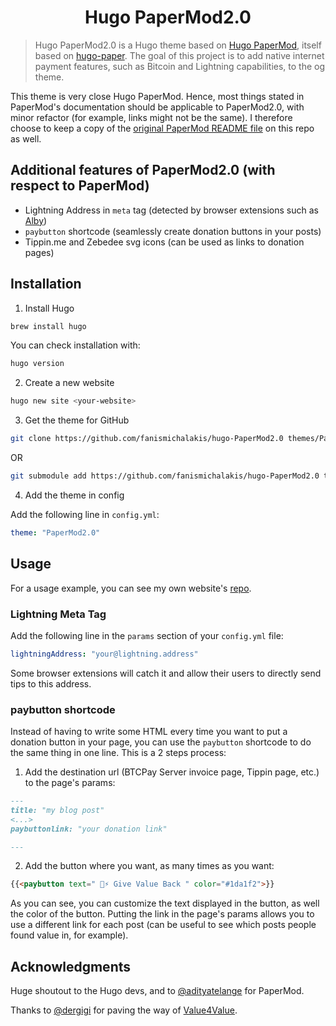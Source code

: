 <h1 align=center>Hugo PaperMod2.0</h1>

> Hugo PaperMod2.0 is a Hugo theme based on [Hugo PaperMod](https://github.com/adityatelange/hugo-PaperMod), itself based on [hugo-paper](https://github.com/nanxiaobei/hugo-paper).
> The goal of this project is to add native internet payment features, such as Bitcoin and Lightning capabilities, to the og theme.

This theme is very close Hugo PaperMod. Hence, most things stated in PaperMod's documentation should be applicable to PaperMod2.0, with minor refactor (for example, links might not be the same). I therefore choose to keep a copy of the [original PaperMod README file](https://github.com/fanismichalakis/hugo-PaperMod2.0/PARENT.README.md) on this repo as well.

## Additional features of PaperMod2.0 (with respect to PaperMod)

- Lightning Address in `meta` tag (detected by browser extensions such as [Alby](https://getalby.com/))
- `paybutton` shortcode (seamlessly create donation buttons in your posts)
- Tippin.me and Zebedee svg icons (can be used as links to donation pages)

## Installation

1. Install Hugo

```bash
brew install hugo
```

You can check installation with:

```bash
hugo version
```

2. Create a new website

```bash
hugo new site <your-website>
```

3. Get the theme for GitHub

```bash
git clone https://github.com/fanismichalakis/hugo-PaperMod2.0 themes/PaperMod2.0 --depth=1
```

OR

```bash
git submodule add https://github.com/fanismichalakis/hugo-PaperMod2.0 themes/PaperMod2.0 --depth=1
```

4. Add the theme in config

Add the following line in `config.yml`:

```yml
theme: "PaperMod2.0"
```

## Usage

For a usage example, you can see my own website's [repo](https://github.com/fanismichalakis/fanismichalakis.fr).

### Lightning Meta Tag

Add the following line in the `params` section of your `config.yml` file:

```yml
lightningAddress: "your@lightning.address"
```

Some browser extensions will catch it and allow their users to directly send tips to this address.

### paybutton shortcode

Instead of having to write some HTML every time you want to put a donation button in your page, you can use the `paybutton` shortcode to do the same thing in one line. This is a 2 steps process:

1. Add the destination url (BTCPay Server invoice page, Tippin page, etc.) to the page's params:

```md
---
title: "my blog post"
<...>
paybuttonlink: "your donation link"

---
```

2. Add the button where you want, as many times as you want:

```md
{{<paybutton text=" 🎩⚡ Give Value Back " color="#1da1f2">}}
```

As you can see, you can customize the text displayed in the button, as well the color of the button. Putting the link in the page's params allows you to use a different link for each post (can be useful to see which posts people found value in, for example).

## Acknowledgments

Huge shoutout to the Hugo devs, and to [@adityatelange](https://github.com/adityatelange) for PaperMod.

Thanks to [@dergigi](https://twitter.com/dergigi) for paving the way of [Value4Value](https://dergigi.com/2021/12/30/the-freedom-of-value/).